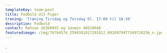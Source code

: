 ```yaml
---
templateKey: team-post
title: Fodbold U13 Piger
traning: 'Træning Tirsdag og Torsdag Kl. 17:00 til 18:30'
description: Fodbold
contact: Rahsan 26366955 og Jasmin 40518048
featuredimage: /img/70764574_2594381017291812_6026979477349728256_n.jpg
---
```

.
